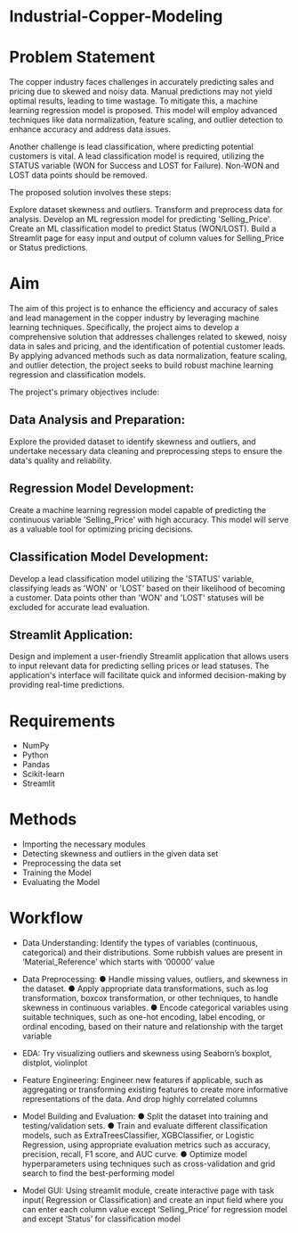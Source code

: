 # Industrial-Copper-Modeling
# Problem Statement
The copper industry faces challenges in accurately predicting sales and pricing due to skewed and noisy data. Manual predictions may not yield optimal results, leading to time wastage. To mitigate this, a machine learning regression model is proposed. This model will employ advanced techniques like data normalization, feature scaling, and outlier detection to enhance accuracy and address data issues.

Another challenge is lead classification, where predicting potential customers is vital. A lead classification model is required, utilizing the STATUS variable (WON for Success and LOST for Failure). Non-WON and LOST data points should be removed.

The proposed solution involves these steps:

Explore dataset skewness and outliers.
Transform and preprocess data for analysis.
Develop an ML regression model for predicting 'Selling_Price'.
Create an ML classification model to predict Status (WON/LOST).
Build a Streamlit page for easy input and output of column values for Selling_Price or Status predictions.

# Aim
The aim of this project is to enhance the efficiency and accuracy of sales and lead management in the copper industry by leveraging machine learning techniques. Specifically, the project aims to develop a comprehensive solution that addresses challenges related to skewed, noisy data in sales and pricing, and the identification of potential customer leads. By applying advanced methods such as data normalization, feature scaling, and outlier detection, the project seeks to build robust machine learning regression and classification models.

The project's primary objectives include:

## Data Analysis and Preparation: 
Explore the provided dataset to identify skewness and outliers, and undertake necessary data cleaning and preprocessing steps to ensure the data's quality and reliability.

## Regression Model Development: 
Create a machine learning regression model capable of predicting the continuous variable 'Selling_Price' with high accuracy. This model will serve as a valuable tool for optimizing pricing decisions.

## Classification Model Development: 
Develop a lead classification model utilizing the 'STATUS' variable, classifying leads as 'WON' or 'LOST' based on their likelihood of becoming a customer. Data points other than 'WON' and 'LOST' statuses will be excluded for accurate lead evaluation.

## Streamlit Application: 
Design and implement a user-friendly Streamlit application that allows users to input relevant data for predicting selling prices or lead statuses. The application's interface will facilitate quick and informed decision-making by providing real-time predictions.

# Requirements 
* NumPy
* Python
* Pandas
* Scikit-learn
* Streamlit

# Methods
* Importing the necessary modules
* Detecting skewness and outliers in the given data set
* Preprocessing the data set
* Training the Model
* Evaluating the Model

# Workflow
* Data Understanding: Identify the types of variables (continuous, categorical) and their distributions. Some rubbish values are present in ‘Material_Reference’ which starts with ‘00000’ value

* Data Preprocessing: ● Handle missing values, outliers, and skewness in the dataset. ● Apply appropriate data transformations, such as log transformation, boxcox transformation, or other techniques, to handle skewness in continuous variables. ● Encode categorical variables using suitable techniques, such as one-hot encoding, label encoding, or ordinal encoding, based on their nature and relationship with the target variable

* EDA: Try visualizing outliers and skewness using Seaborn’s boxplot, distplot, violinplot

* Feature Engineering: Engineer new features if applicable, such as aggregating or transforming existing features to create more informative representations of the data. And drop highly correlated columns

* Model Building and Evaluation: ● Split the dataset into training and testing/validation sets. ● Train and evaluate different classification models, such as ExtraTreesClassifier, XGBClassifier, or Logistic Regression, using appropriate evaluation metrics such as accuracy, precision, recall, F1 score, and AUC curve. ● Optimize model hyperparameters using techniques such as cross-validation and grid search to find the best-performing model

* Model GUI: Using streamlit module, create interactive page with task input( Regression or Classification) and create an input field where you can enter each column value except ‘Selling_Price’ for regression model and except ‘Status’ for classification model

